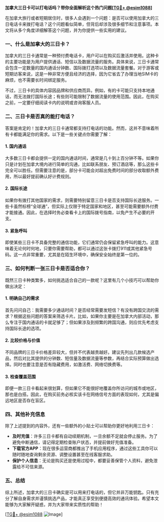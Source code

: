 **加拿大三日卡可以打电话吗？带你全面解析这个热门问题[[TG💪+ @esim1088](https://t.me/s/esim1088)]**

在加拿大旅行或者短期居住时，很多人会遇到一个问题：是否可以使用加拿大的三日电话卡来拨打电话？这个问题看似简单，但背后却涉及很多细节和注意事项。本文将从多个角度详细解答这个问题，并为你提供一些实用的建议。

### 一、什么是加拿大的三日卡？

加拿大的三日卡通常是一种预付费电话卡，用户可以在购买后激活并使用。这种卡的主要功能是为用户提供通话、短信以及数据流量的服务。具体来说，三日卡通常会包含一定数量的国内通话分钟数、国际拨打选项以及数据流量套餐。对于游客或短期访客来说，这是一种非常方便且经济的选择，因为它省去了办理当地SIM卡的麻烦，也不需要长时间绑定服务。

不过，三日卡的具体内容因品牌和供应商而异。例如，有的卡可能只支持本地通话，而无法拨打国际长途；有些则可能限制了数据流量的使用范围。因此，在购买之前，一定要仔细阅读卡内的说明或咨询客服人员。

### 二、三日卡是否真的能打电话？

答案是肯定的！加拿大的三日卡通常都支持打电话的功能。然而，这并不意味着所有卡都能满足你的需求。以下是一些关键点你需要了解：

#### 1. **国内通话**
大多数三日卡都会提供一定的国内通话时间，通常是几十到上百分钟不等。如果你只是计划在加拿大境内进行简单的沟通，比如联系朋友、预订酒店等，那么这些卡完全可以胜任。但需要注意的是，部分卡可能会对超出免费时间的部分收取额外费用，所以最好提前确认好计费规则。

#### 2. **国际长途**
如果你有拨打其他国家的需求，则需要特别留意三日卡是否支持国际长途服务。一些卡虽然标榜“全球通”，但实际上仅限于特定国家和地区，甚至可能需要额外付费才能接通。因此，在选择时务必查看卡上的国际拨号指南，以免产生不必要的开支。

#### 3. **紧急呼叫**
即使某些三日卡不具备完整的通信功能，它们通常仍会保留紧急呼叫的能力。这意味着无论何时何地，只要你需要帮助，都可以通过这张卡拨打911或其他紧急号码。这一点非常重要，尤其是在陌生环境中，确保安全始终是第一位的。

### 三、如何判断一张三日卡是否适合你？

既然三日卡种类繁多，如何挑选适合自己的一款呢？这里有几个小技巧可以帮助你做出决定：

#### 1. **明确自己的需求**
首先问问自己：我需要多少通话时间？是否经常需要发短信？有没有跨国交流的需求？根据这些问题的答案来筛选卡片。比如，如果你主要是在加拿大内部活动，那么专注于国内通话的卡就足够了；但如果涉及到频繁的跨国沟通，则应优先考虑支持国际长途的选项。

#### 2. **比较价格与价值**
不同品牌的三日卡价格差异较大，但并不代表越贵越好。建议先列出几款候选产品，然后对比其提供的分钟数、短信量及数据流量等参数，再结合实际预算做出选择。同时也要注意是否有隐藏费用，如激活费、网络切换费等。

#### 3. **检查覆盖范围**
即便一款三日卡看起来很划算，但如果它不能很好地覆盖你所访问的城市或地区，那也是白搭。因此，在购买前务必核实该卡在网络信号方面的表现如何，尤其是偏远地区是否存在盲区。

### 四、其他补充信息

除了上述提到的内容外，还有一些额外的小贴士可以帮助你更好地利用三日卡：

- **及时充值**：许多三日卡都有自动续期机制，一旦余额不足就会停止服务。为了避免中断通信，请记得定期检查账户状态，并提前做好充值准备。
- **下载官方APP**：现在很多运营商都推出了手机应用程序，通过这些工具你可以随时随地查询剩余资源、调整设置甚至在线客服求助。
- **保护个人信息**：无论是购买还是使用过程中，都要妥善保管个人资料，避免泄露给不可信来源。

### 五、总结

综上所述，加拿大的三日卡确实是可以用来打电话的，但它并非万能钥匙。只有充分了解自身需求并谨慎挑选产品，才能真正享受到便捷高效的通讯体验。希望本文能够为大家解开疑惑，并为大家带来实质性的帮助！

[[TG💪+ @esim1088](https://t.me/s/esim1088) ![Image](https://i.postimg.cc/4NQfJmqS/Snipaste-2025-05-13-00-14-12.png)]